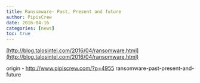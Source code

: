 ```yaml
---
title: Ransomware- Past, Present and future
author: PipisCrew
date: 2016-04-16
categories: [news]
toc: true
---
```


[http://blog.talosintel.com/2016/04/ransomware.html](http://blog.talosintel.com/2016/04/ransomware.html)

origin - http://www.pipiscrew.com/?p=4955 ransomware-past-present-and-future